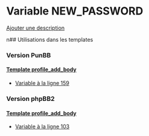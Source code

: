 # Variable NEW_PASSWORD
[Ajouter une description](https://fa-tvars.appspot.com/NEW_PASSWORD)

n## Utilisations dans les templates

### Version PunBB

#### [Template profile_add_body](punbb/profile_add_body.md)
* [Variable à la ligne 159](../punbb/profile_add_body.tpl#L159)

### Version phpBB2

#### [Template profile_add_body](subsilver/profile_add_body.md)
* [Variable à la ligne 103](../subsilver/profile_add_body.tpl#L103)